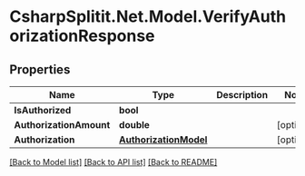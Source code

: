 # CsharpSplitit.Net.Model.VerifyAuthorizationResponse

## Properties

Name | Type | Description | Notes
------------ | ------------- | ------------- | -------------
**IsAuthorized** | **bool** |  | 
**AuthorizationAmount** | **double** |  | [optional] 
**Authorization** | [**AuthorizationModel**](AuthorizationModel.md) |  | [optional] 

[[Back to Model list]](../README.md#documentation-for-models) [[Back to API list]](../README.md#documentation-for-api-endpoints) [[Back to README]](../README.md)

